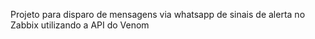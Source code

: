 Projeto para disparo de mensagens via whatsapp de sinais de alerta no Zabbix utilizando a API do Venom
